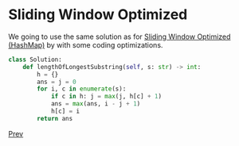 # Sliding Window Optimized

We going to use the same solution as for [Sliding Window Optimized (HashMap)](solution3.md) by with some coding optimizations.

```python
class Solution:
    def lengthOfLongestSubstring(self, s: str) -> int:
        h = {}
        ans = j = 0
        for i, c in enumerate(s):
            if c in h: j = max(j, h[c] + 1)
            ans = max(ans, i - j + 1)
            h[c] = i
        return ans
```

[Prev](solution4.md)